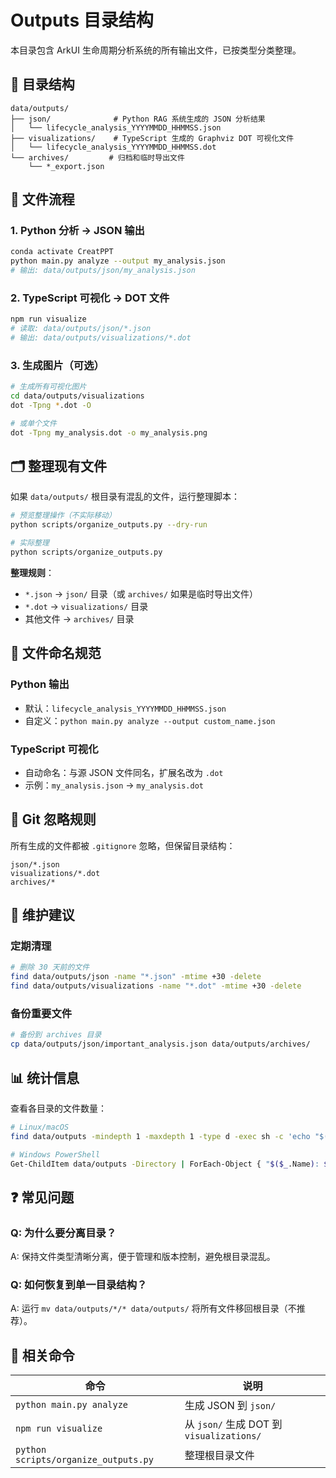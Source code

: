 # Outputs 目录结构

本目录包含 ArkUI 生命周期分析系统的所有输出文件，已按类型分类整理。

## 📁 目录结构

```
data/outputs/
├── json/              # Python RAG 系统生成的 JSON 分析结果
│   └── lifecycle_analysis_YYYYMMDD_HHMMSS.json
├── visualizations/    # TypeScript 生成的 Graphviz DOT 可视化文件
│   └── lifecycle_analysis_YYYYMMDD_HHMMSS.dot
└── archives/         # 归档和临时导出文件
    └── *_export.json
```

## 🔄 文件流程

### 1. Python 分析 → JSON 输出

```bash
conda activate CreatPPT
python main.py analyze --output my_analysis.json
# 输出: data/outputs/json/my_analysis.json
```

### 2. TypeScript 可视化 → DOT 文件

```bash
npm run visualize
# 读取: data/outputs/json/*.json
# 输出: data/outputs/visualizations/*.dot
```

### 3. 生成图片（可选）

```bash
# 生成所有可视化图片
cd data/outputs/visualizations
dot -Tpng *.dot -O

# 或单个文件
dot -Tpng my_analysis.dot -o my_analysis.png
```

## 🗂️ 整理现有文件

如果 `data/outputs/` 根目录有混乱的文件，运行整理脚本：

```bash
# 预览整理操作（不实际移动）
python scripts/organize_outputs.py --dry-run

# 实际整理
python scripts/organize_outputs.py
```

**整理规则**：
- `*.json` → `json/` 目录（或 `archives/` 如果是临时导出文件）
- `*.dot` → `visualizations/` 目录
- 其他文件 → `archives/` 目录

## 📝 文件命名规范

### Python 输出
- 默认：`lifecycle_analysis_YYYYMMDD_HHMMSS.json`
- 自定义：`python main.py analyze --output custom_name.json`

### TypeScript 可视化
- 自动命名：与源 JSON 文件同名，扩展名改为 `.dot`
- 示例：`my_analysis.json` → `my_analysis.dot`

## 🚫 Git 忽略规则

所有生成的文件都被 `.gitignore` 忽略，但保留目录结构：

```gitignore
json/*.json
visualizations/*.dot
archives/*
```

## 🔧 维护建议

### 定期清理

```bash
# 删除 30 天前的文件
find data/outputs/json -name "*.json" -mtime +30 -delete
find data/outputs/visualizations -name "*.dot" -mtime +30 -delete
```

### 备份重要文件

```bash
# 备份到 archives 目录
cp data/outputs/json/important_analysis.json data/outputs/archives/
```

## 📊 统计信息

查看各目录的文件数量：

```bash
# Linux/macOS
find data/outputs -mindepth 1 -maxdepth 1 -type d -exec sh -c 'echo "$(basename {}): $(find {} -type f | wc -l) files"' \;

# Windows PowerShell
Get-ChildItem data/outputs -Directory | ForEach-Object { "$($_.Name): $((Get-ChildItem $_.FullName -File).Count) files" }
```

## ❓ 常见问题

### Q: 为什么要分离目录？
A: 保持文件类型清晰分离，便于管理和版本控制，避免根目录混乱。

### Q: 如何恢复到单一目录结构？
A: 运行 `mv data/outputs/*/* data/outputs/` 将所有文件移回根目录（不推荐）。

## 🔗 相关命令

| 命令 | 说明 |
|------|------|
| `python main.py analyze` | 生成 JSON 到 `json/` |
| `npm run visualize` | 从 `json/` 生成 DOT 到 `visualizations/` |
| `python scripts/organize_outputs.py` | 整理根目录文件 |
